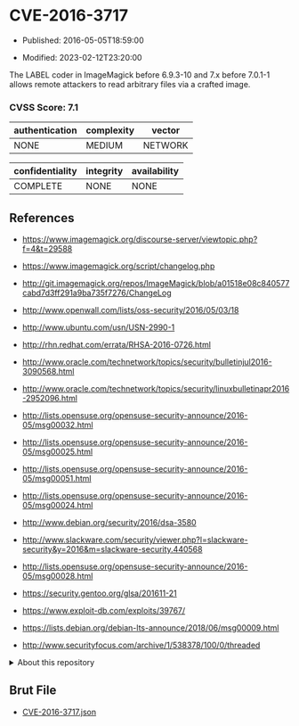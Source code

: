 # CVE-2016-3717

- Published: 2016-05-05T18:59:00

- Modified: 2023-02-12T23:20:00

The LABEL coder in ImageMagick before 6.9.3-10 and 7.x before 7.0.1-1 allows remote attackers to read arbitrary files via a crafted image.

### CVSS Score: **7.1**

| authentication | complexity | vector |
| --- | --- | --- |
| NONE | MEDIUM | NETWORK |

| confidentiality | integrity | availability |
| --- | --- | --- |
| COMPLETE | NONE | NONE |

## References

* https://www.imagemagick.org/discourse-server/viewtopic.php?f=4&t=29588

* https://www.imagemagick.org/script/changelog.php

* http://git.imagemagick.org/repos/ImageMagick/blob/a01518e08c840577cabd7d3ff291a9ba735f7276/ChangeLog

* http://www.openwall.com/lists/oss-security/2016/05/03/18

* http://www.ubuntu.com/usn/USN-2990-1

* http://rhn.redhat.com/errata/RHSA-2016-0726.html

* http://www.oracle.com/technetwork/topics/security/bulletinjul2016-3090568.html

* http://www.oracle.com/technetwork/topics/security/linuxbulletinapr2016-2952096.html

* http://lists.opensuse.org/opensuse-security-announce/2016-05/msg00032.html

* http://lists.opensuse.org/opensuse-security-announce/2016-05/msg00025.html

* http://lists.opensuse.org/opensuse-security-announce/2016-05/msg00051.html

* http://lists.opensuse.org/opensuse-security-announce/2016-05/msg00024.html

* http://www.debian.org/security/2016/dsa-3580

* http://www.slackware.com/security/viewer.php?l=slackware-security&y=2016&m=slackware-security.440568

* http://lists.opensuse.org/opensuse-security-announce/2016-05/msg00028.html

* https://security.gentoo.org/glsa/201611-21

* https://www.exploit-db.com/exploits/39767/

* https://lists.debian.org/debian-lts-announce/2018/06/msg00009.html

* http://www.securityfocus.com/archive/1/538378/100/0/threaded

<details>
<summary>About this repository</summary> 

  This repository is part of the project [Live Hack CVE](https://github.com/Live-Hack-CVE). Main website can be found [www.live-hack.org](https://www.live-hack.org) 
  
  Made by [Sn0wAlice](https://github.com/Sn0wAlice) for the people that care about security and need to have a feed of the latest CVEs. Hope you enjoy it, don't forget to star the repo and follow me on [Twitter](https://twitter.com/Sn0wAlice) and [Github](https://github.com/Sn0wAlice). And that is my [personnal website](https://www.alice-snow.me/)

  - [Home Page](https://github.com/Live-Hack-CVE)
  - [Framework](https://github.com/Live-Hack-CVE/cve-framework)
  - [CVE database](https://github.com/Live-Hack-CVE/full_database)
  - [Changelog](https://github.com/Live-Hack-CVE/Changelog)
</details>

## Brut File

* [CVE-2016-3717.json](https://raw.githubusercontent.com/Live-Hack-CVE/full_database/main/cves/2016/CVE-2016-3717.json)

